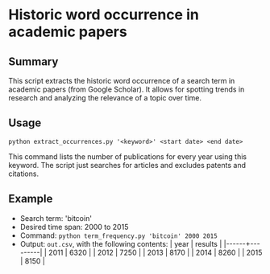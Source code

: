 # Historic word occurrence in academic papers

## Summary 

This script extracts the historic word occurrence of a search term in
academic papers (from Google Scholar). It allows for spotting trends
in research and analyzing the relevance of a topic over time.

## Usage

`python extract_occurrences.py '<keyword>' <start date> <end date>` 

This command lists the number of publications for every year using
this keyword. The script just searches for articles and excludes
patents and citations.

## Example

- Search term: 'bitcoin'
- Desired time span: 2000 to 2015
- Command: `python term_frequency.py 'bitcoin' 2000 2015` 
- Output: `out.csv`, with the following contents:
| year | results |
|------+---------|
| 2011 |    6320 |
| 2012 |    7250 |
| 2013 |    8170 |
| 2014 |    8260 |
| 2015 |    8150 |



 

